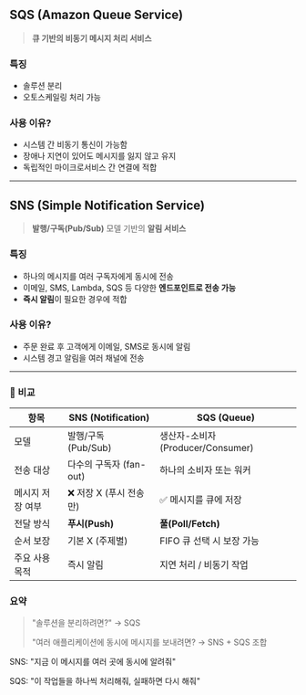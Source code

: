 ## SQS (Amazon Queue Service)
> **큐 기반의 비동기 메시지 처리 서비스**


### 특징
- 솔루션 분리
- 오토스케일링 처리 가능 


### 사용 이유? 
- 시스템 간 비동기 통신이 가능함
- 장애나 지연이 있어도 메시지를 잃지 않고 유지
- 독립적인 마이크로서비스 간 연결에 적합
--- 

## SNS (Simple Notification Service)
> **발행/구독(Pub/Sub)** 모델 기반의 **알림 서비스**

### 특징
- 하나의 메시지를 여러 구독자에게 동시에 전송
- 이메일, SMS, Lambda, SQS 등 다양한 **엔드포인트로 전송 가능**
- **즉시 알림**이 필요한 경우에 적합

### 사용 이유? 
- 주문 완료 후 고객에게 이메일, SMS로 동시에 알림
- 시스템 경고 알림을 여러 채널에 전송
---
### 🧱  비교

| 항목                | SNS (Notification)         | SQS (Queue)                    |
|---------------------|----------------------------|-------------------------------|
| 모델                | 발행/구독 (Pub/Sub)         | 생산자-소비자 (Producer/Consumer) |
| 전송 대상           | 다수의 구독자 (fan-out)     | 하나의 소비자 또는 워커        |
| 메시지 저장 여부    | ❌ 저장 X (푸시 전송만)       | ✅ 메시지를 큐에 저장           |
| 전달 방식           | **푸시(Push)**               | **풀(Poll/Fetch)**             |
| 순서 보장           | 기본 X (주제별)              | FIFO 큐 선택 시 보장 가능       |
| 주요 사용 목적       | 즉시 알림                    | 지연 처리 / 비동기 작업         |



### 요약 
> "솔루션을 분리하려면?" → SQS
> 
> "여러 애플리케이션에 동시에 메시지를 보내려면? → SNS + SQS 조합

SNS: "지금 이 메시지를 여러 곳에 동시에 알려줘"

SQS: "이 작업들을 하나씩 처리해줘, 실패하면 다시 해줘"